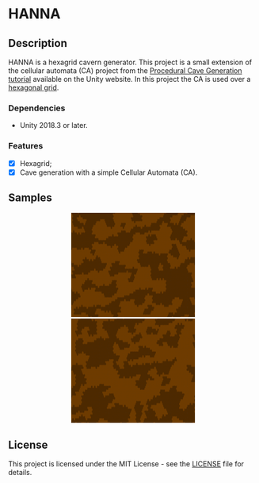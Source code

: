 # HANNA

## Description

HANNA is a hexagrid cavern generator. This project is a small extension of the cellular automata (CA) project from the [Procedural Cave Generation tutorial](https://unity3d.com/pt/learn/tutorials/projects/procedural-cave-generation-tutorial/cellular-automata?playlist=17153) available on the Unity website. In this project the CA is used over a [hexagonal grid](https://docs.unity3d.com/Manual/Tilemap-Hexagonal.html).

### Dependencies

- Unity 2018.3 or later.

### Features

 - [x] Hexagrid;
 - [x] Cave generation with a simple Cellular Automata (CA).

## Samples

<div style="margin: 0 auto; max-width: 250px;">
	<p align="center">
		<img height="210px" src ="imgs/cave1.png"/>
		<img height="210px" src ="imgs/cave2.png"/>
	</p>
</div>

## License

This project is licensed under the MIT License - see the [LICENSE](LICENSE) file for details.
